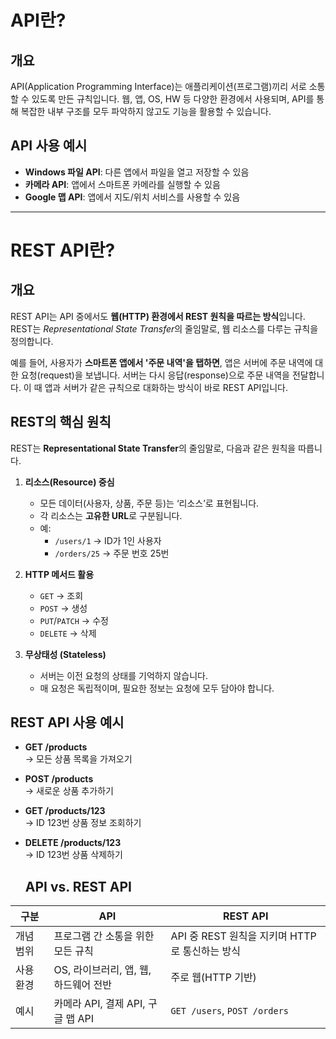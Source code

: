 # API란?

## 개요

API(Application Programming Interface)는 애플리케이션(프로그램)끼리 서로 소통할 수 있도록 만든 규칙입니다.
웹, 앱, OS, HW 등 다양한 환경에서 사용되며, API를 통해 복잡한 내부 구조를 모두 파악하지 않고도 기능을 활용할 수 있습니다.

## API 사용 예시

- **Windows 파일 API**: 다른 앱에서 파일을 열고 저장할 수 있음
- **카메라 API**: 앱에서 스마트폰 카메라를 실행할 수 있음
- **Google 맵 API**: 앱에서 지도/위치 서비스를 사용할 수 있음

---

# REST API란?

## 개요

REST API는 API 중에서도 **웹(HTTP) 환경에서 REST 원칙을 따르는 방식**입니다. REST는 *Representational State Transfer*의 줄임말로, 웹 리소스를 다루는 규칙을 정의합니다. 

예를 들어, 사용자가 **스마트폰 앱에서 '주문 내역'을 탭하면**, 앱은 서버에 주문 내역에 대한 요청(request)을 보냅니다. 서버는 다시 응답(response)으로 주문 내역을 전달합니다. 이 때 앱과 서버가 같은 규칙으로 대화하는 방식이 바로 REST API입니다.  


## REST의 핵심 원칙

REST는 **Representational State Transfer**의 줄임말로, 다음과 같은 원칙을 따릅니다.

1. **리소스(Resource) 중심**  
   - 모든 데이터(사용자, 상품, 주문 등)는 ‘리소스’로 표현됩니다.  
   - 각 리소스는 **고유한 URL**로 구분됩니다.  
   - 예:  
     - `/users/1` → ID가 1인 사용자  
     - `/orders/25` → 주문 번호 25번  

2. **HTTP 메서드 활용**  
   - `GET` → 조회  
   - `POST` → 생성  
   - `PUT`/`PATCH` → 수정  
   - `DELETE` → 삭제  

3. **무상태성 (Stateless)**  
   - 서버는 이전 요청의 상태를 기억하지 않습니다.  
   - 매 요청은 독립적이며, 필요한 정보는 요청에 모두 담아야 합니다.  

## REST API 사용 예시
- **GET /products**  
  → 모든 상품 목록을 가져오기  
- **POST /products**  
  → 새로운 상품 추가하기  
- **GET /products/123**  
  → ID 123번 상품 정보 조회하기  
- **DELETE /products/123**  
  → ID 123번 상품 삭제하기

  ## API vs. REST API

| 구분 | API | REST API |
|------|-----|-----------|
| 개념 범위 | 프로그램 간 소통을 위한 모든 규칙 | API 중 REST 원칙을 지키며 HTTP로 통신하는 방식 |
| 사용 환경 | OS, 라이브러리, 앱, 웹, 하드웨어 전반 | 주로 웹(HTTP 기반) |
| 예시 | 카메라 API, 결제 API, 구글 맵 API | `GET /users`, `POST /orders` |
